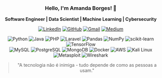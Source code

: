 <div align="center">
  
### Hello, I'm Amanda Borges! 👋

**Software Engineer | Data Scientist | Machine Learning | Cybersecurity**

[![LinkedIn](https://img.shields.io/badge/-LinkedIn-0A66C2?style=for-the-badge&logo=linkedin&logoColor=white)](https://linkedin.com/in/amandadecassiaborges)
[![GitHub](https://img.shields.io/badge/-GitHub-181717?style=for-the-badge&logo=github&logoColor=white)](https://github.com/amandadecassiaborges)
[![Gmail](https://img.shields.io/badge/-Gmail-EA4335?style=for-the-badge&logo=gmail&logoColor=white)](mailto:amandaborgeses@email.com)
[![Medium](https://img.shields.io/badge/-Medium-000000?style=for-the-badge&logo=medium&logoColor=white)](https://medium.com/@yourusername)

<div style="align-items: center;">
  
  ![Python](https://img.shields.io/badge/-Python-3776AB?style=flat-square&logo=python&logoColor=white)
  ![Java](https://img.shields.io/badge/-Java-007396?style=flat-square&logo=java&logoColor=white)
  ![PHP](https://img.shields.io/badge/-PHP-777BB4?style=flat-square&logo=php&logoColor=white)
  ![Laravel](https://img.shields.io/badge/-Laravel-FF2D20?style=flat-square&logo=laravel&logoColor=white)
  ![Pandas](https://img.shields.io/badge/-Pandas-150458?style=flat-square&logo=pandas&logoColor=white)
  ![NumPy](https://img.shields.io/badge/-NumPy-013243?style=flat-square&logo=numpy&logoColor=white)
  ![scikit-learn](https://img.shields.io/badge/-scikit--learn-F7931E?style=flat-square&logo=scikit-learn&logoColor=white)
  ![TensorFlow](https://img.shields.io/badge/-TensorFlow-FF6F00?style=flat-square&logo=tensorflow&logoColor=white)  
  ![MySQL](https://img.shields.io/badge/-MySQL-4479A1?style=flat-square&logo=mysql&logoColor=white)
  ![PostgreSQL](https://img.shields.io/badge/-PostgreSQL-4169E1?style=flat-square&logo=postgresql&logoColor=white)
  ![MongoDB](https://img.shields.io/badge/-MongoDB-47A248?style=flat-square&logo=mongodb&logoColor=white)
  ![Docker](https://img.shields.io/badge/-Docker-2496ED?style=flat-square&logo=docker&logoColor=white)
  ![AWS](https://img.shields.io/badge/-AWS-232F3E?style=flat-square&logo=amazon-aws&logoColor=white)
  ![Kali Linux](https://img.shields.io/badge/-Kali_Linux-557C94?style=flat-square&logo=kalilinux&logoColor=white)
  ![Metasploit](https://img.shields.io/badge/-Metasploit-F00F00?style=flat-square)
  ![Wireshark](https://img.shields.io/badge/-Wireshark-1679A7?style=flat-square&logo=wireshark&logoColor=white)

</div>

>"A tecnologia não é inimiga - tudo depende de como as pessoas a usam."

</div>
